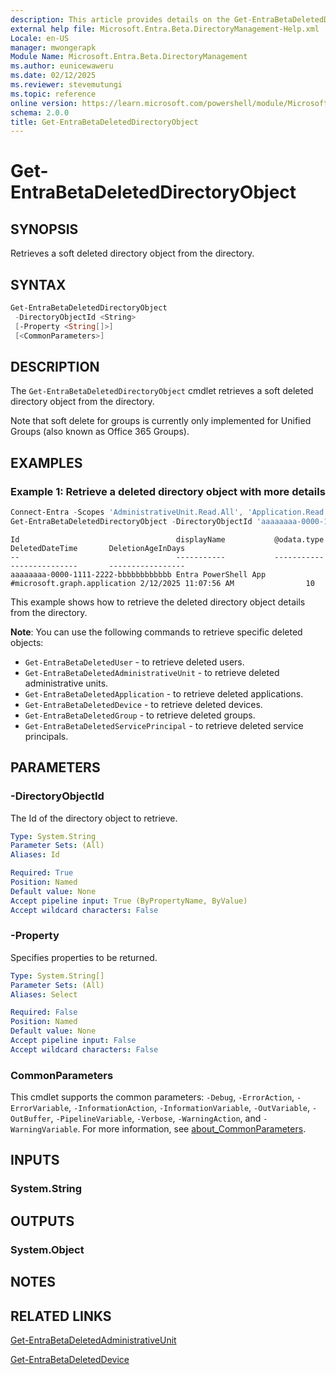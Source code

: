 ```yaml
---
description: This article provides details on the Get-EntraBetaDeletedDirectoryObject command.
external help file: Microsoft.Entra.Beta.DirectoryManagement-Help.xml
Locale: en-US
manager: mwongerapk
Module Name: Microsoft.Entra.Beta.DirectoryManagement
ms.author: eunicewaweru
ms.date: 02/12/2025
ms.reviewer: stevemutungi
ms.topic: reference
online version: https://learn.microsoft.com/powershell/module/Microsoft.Entra.Beta.DirectoryManagement/Get-EntraBetaDeletedDirectoryObject
schema: 2.0.0
title: Get-EntraBetaDeletedDirectoryObject
---
```


# Get-EntraBetaDeletedDirectoryObject

## SYNOPSIS

Retrieves a soft deleted directory object from the directory.

## SYNTAX

```powershell
Get-EntraBetaDeletedDirectoryObject
 -DirectoryObjectId <String>
 [-Property <String[]>]
 [<CommonParameters>]
```

## DESCRIPTION

The `Get-EntraBetaDeletedDirectoryObject` cmdlet retrieves a soft deleted directory object from the directory.

Note that soft delete for groups is currently only implemented for Unified Groups (also known as
Office 365 Groups).

## EXAMPLES

### Example 1: Retrieve a deleted directory object with more details

```powershell
Connect-Entra -Scopes 'AdministrativeUnit.Read.All', 'Application.Read.All','Group.Read.All','User.Read.All'
Get-EntraBetaDeletedDirectoryObject -DirectoryObjectId 'aaaaaaaa-0000-1111-2222-bbbbbbbbbbbb' | Format-Table -Property Id, displayName, '@odata.type', DeletedDateTime, DeletionAgeInDays -AutoSize
```

```Output
Id                                   displayName           @odata.type                  DeletedDateTime       DeletionAgeInDays
--                                   -----------           -----------                  ---------------       -----------------
aaaaaaaa-0000-1111-2222-bbbbbbbbbbbb Entra PowerShell App #microsoft.graph.application 2/12/2025 11:07:56 AM                10
```

This example shows how to retrieve the deleted directory object details from the directory.

**Note**: You can use the following commands to retrieve specific deleted objects:

- `Get-EntraBetaDeletedUser` - to retrieve deleted users.
- `Get-EntraBetaDeletedAdministrativeUnit` - to retrieve deleted administrative units.
- `Get-EntraBetaDeletedApplication` - to retrieve deleted applications.
- `Get-EntraBetaDeletedDevice` - to retrieve deleted devices.
- `Get-EntraBetaDeletedGroup` - to retrieve deleted groups.
- `Get-EntraBetaDeletedServicePrincipal` - to retrieve deleted service principals.

## PARAMETERS

### -DirectoryObjectId

The Id of the directory object to retrieve.

```yaml
Type: System.String
Parameter Sets: (All)
Aliases: Id

Required: True
Position: Named
Default value: None
Accept pipeline input: True (ByPropertyName, ByValue)
Accept wildcard characters: False
```

### -Property

Specifies properties to be returned.

```yaml
Type: System.String[]
Parameter Sets: (All)
Aliases: Select

Required: False
Position: Named
Default value: None
Accept pipeline input: False
Accept wildcard characters: False
```

### CommonParameters

This cmdlet supports the common parameters: `-Debug`, `-ErrorAction`, `-ErrorVariable`, `-InformationAction`, `-InformationVariable`, `-OutVariable`, `-OutBuffer`, `-PipelineVariable`, `-Verbose`, `-WarningAction`, and `-WarningVariable`. For more information, see [about_CommonParameters](https://go.microsoft.com/fwlink/?LinkID=113216).

## INPUTS

### System.String

## OUTPUTS

### System.Object

## NOTES

## RELATED LINKS

[Get-EntraBetaDeletedAdministrativeUnit](Get-EntraBetaDeletedAdministrativeUnit.md)

[Get-EntraBetaDeletedDevice](Get-EntraBetaDeletedDevice.md)
